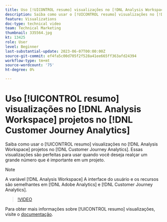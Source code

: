 ```yaml
---
title: Uso [!UICONTROL resumo] visualizações no [!DNL Analysis Workspace] projetos
description: Saiba como usar o [!UICONTROL resumo] visualizações no [!DNL Analysis Workspace] projetos no [!DNL Customer Journey Analytics].
feature: Visualizations
doc-type: technical video
team: Technical Marketing
thumbnail: 335564.jpg
kt: 13425
role: User
level: Beginner
last-substantial-update: 2023-06-07T00:00:00Z
source-git-commit: ef4fa5c00d705f2f528a41ee665ff363afd24394
workflow-type: tm+mt
source-wordcount: '75'
ht-degree: 0%

---
```


# Uso [!UICONTROL resumo] visualizações no [!DNL Analysis Workspace] projetos no [!DNL Customer Journey Analytics]

Saiba como usar o [!UICONTROL resumo] visualizações no [!DNL Analysis Workspace] projetos no [!DNL Customer Journey Analytics]. Essas visualizações são perfeitas para usar quando você deseja realçar um grande número que é importante em um projeto.

>[!NOTE]
>
>A variável [!DNL Analysis Workspace] A interface do usuário e os recursos são semelhantes em [!DNL Adobe Analytics] e [!DNL Customer Journey Analytics].

>[!VIDEO](https://video.tv.adobe.com/v/335564/?quality=12&learn=on)

Para obter mais informações sobre [!UICONTROL resumo] visualizações, visite o [documentação](https://experienceleague.adobe.com/docs/analytics-platform/using/cja-workspace/visualizations/summary-number-change.html).
